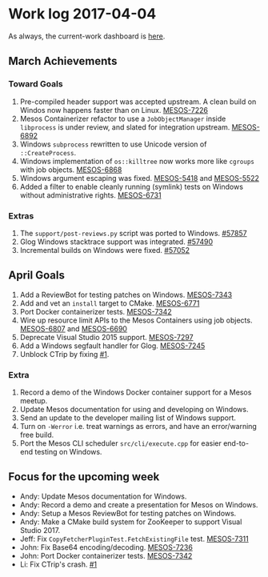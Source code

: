 # Work log 2017-04-04

As always, the current-work dashboard is [here](https://issues.apache.org/jira/secure/Dashboard.jspa?selectPageId=12327654#).

## March Achievements

### Toward Goals

1. Pre-compiled header support was accepted upstream. A clean build on Windos now happens faster than on Linux. [MESOS-7226](https://issues.apache.org/jira/browse/MESOS-7226)
1. Mesos Containerizer refactor to use a `JobObjectManager` inside `libprocess` is under review, and slated for integration upstream. [MESOS-6892](https://issues.apache.org/jira/browse/MESOS-6892)
1. Windows `subprocess` rewritten to use Unicode version of `::CreateProcess`.
1. Windows implementation of `os::killtree` now works more like `cgroups` with job objects. [MESOS-6868](https://issues.apache.org/jira/browse/MESOS-6868)
1. Windows argument escaping was fixed. [MESOS-5418](https://issues.apache.org/jira/browse/MESOS-5418) and [MESOS-5522](https://issues.apache.org/jira/browse/MESOS-5522)
1. Added a filter to enable cleanly running (symlink) tests on Windows without administrative rights. [MESOS-6731](https://issues.apache.org/jira/browse/MESOS-6731)

### Extras

1. The `support/post-reviews.py` script was ported to Windows. [#57857](https://reviews.apache.org/r/57857/)
1. Glog Windows stacktrace support was integrated. [#57490](https://reviews.apache.org/r/57490/)
1. Incremental builds on Windows were fixed. [#57052](https://reviews.apache.org/r/57052/)

## April Goals

1. Add a ReviewBot for testing patches on Windows. [MESOS-7343](https://issues.apache.org/jira/browse/MESOS-7343)
1. Add and vet an `install` target to CMake. [MESOS-6771](https://issues.apache.org/jira/browse/MESOS-6771)
1. Port Docker containerizer tests. [MESOS-7342](https://issues.apache.org/jira/browse/MESOS-7342)
1. Wire up resource limit APIs to the Mesos Containers using job objects. [MESOS-6807](https://issues.apache.org/jira/browse/MESOS-6807) and [MESOS-6690](https://issues.apache.org/jira/browse/MESOS-6690)
1. Deprecate Visual Studio 2015 support. [MESOS-7297](https://issues.apache.org/jira/browse/MESOS-7297)
1. Add a Windows segfault handler for Glog. [MESOS-7245](https://issues.apache.org/jira/browse/MESOS-7245)
1. Unblock CTrip by fixing [#1](https://github.com/Microsoft/mesos-log/issues/1).

### Extra

1. Record a demo of the Windows Docker container support for a Mesos meetup.
1. Update Mesos documentation for using and developing on Windows.
1. Send an update to the developer mailing list of Windows support.
1. Turn on `-Werror` i.e. treat warnings as errors, and have an error/warning free build.
1. Port the Mesos CLI scheduler `src/cli/execute.cpp` for easier end-to-end testing on Windows.

## Focus for the upcoming week

* Andy: Update Mesos documentation for Windows.
* Andy: Record a demo and create a presentation for Mesos on Windows.
* Andy: Setup a Mesos ReviewBot for testing patches on Windows.
* Andy: Make a CMake build system for ZooKeeper to support Visual Studio 2017.
* Jeff: Fix `CopyFetcherPluginTest.FetchExistingFile` test. [MESOS-7311](https://issues.apache.org/jira/browse/MESOS-7311)
* John: Fix Base64 encoding/decoding. [MESOS-7236](https://issues.apache.org/jira/browse/MESOS-7236)
* John: Port Docker containerizer tests. [MESOS-7342](https://issues.apache.org/jira/browse/MESOS-7342)
* Li: Fix CTrip's crash. [#1](https://github.com/Microsoft/mesos-log/issues/1)
